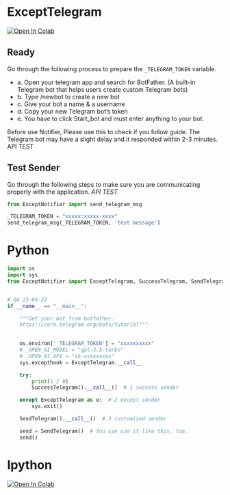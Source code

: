 # ExceptTelegram
[![Open In Colab](https://colab.research.google.com/assets/colab-badge.svg)](https://colab.research.google.com/drive/1jwWGs7eCUJQvj_g7SEMqm3a4Kdrp9ZQP?usp=sharing) 

## Ready
Go through the following process to prepare the `_TELEGRAM_TOKEN` variable.

- a. Open your telegram app and search for BotFather. (A built-in Telegram bot that helps users create custom Telegram bots)
- b. Type /newbot to create a new bot
- c. Give your bot a name & a username
- d. Copy your new Telegram bot’s token
- e. You have to click Start_bot and must enter anything to your bot. <br>

Before use Notifier, Please use this to check if you follow guide. The Telegram bot may have a slight delay and it responded within 2-3 minutes. API TEST

## Test Sender
Go through the following steps to make sure you are communicating properly with the application.
*API TEST*
```python
from ExceptNotifier import send_telegram_msg

_TELEGRAM_TOKEN = "xxxxx:xxxxx-xxxx"
send_telegram_msg(_TELEGRAM_TOKEN, 'test message')
```

# Python

```python
import os
import sys
from ExceptNotifier import ExceptTelegram, SuccessTelegram, SendTelegram


# QA 23-04-22
if __name__ == "__main__":

    """Get your bot from botfather. 
    https://core.telegram.org/bots/tutorial"""

    
    os.environ['_TELEGRAM_TOKEN'] = "xxxxxxxxxx"
    # _OPEN_AI_MODEL = "gpt-3.5-turbo"
    # _OPEN_AI_API = "sk-xxxxxxxxx"
    sys.excepthook = ExceptTelegram.__call__

    try:
        print(1 / 0)
        SuccessTelegram().__call__()  # 1 success sender

    except ExceptTelegram as e:  # 2 except sender
        sys.exit()

    SendTelegram().__call__()  # 3 customized sender

    send = SendTelegram()  # You can use it like this, too.
    send()

```

# Ipython
[![Open In Colab](https://colab.research.google.com/assets/colab-badge.svg)](https://colab.research.google.com/drive/1jwWGs7eCUJQvj_g7SEMqm3a4Kdrp9ZQP?usp=sharing) 